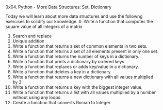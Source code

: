 0x04. Python - More Data Structures: Set, Dictionary

Today we will learn about more data structures and use the followng exercises to solidify our knowledge:
0. Write a function that computes the square value of all integers of a matrix
1. Search and replace
2. Unique addition
3. Write a function that returns a set of common elements in two sets.
4. Write a function that returns a set of all elements present in only one set.
5. Write a function that returns the number of keys in a dictionary.
6. Write a function that prints a dictionary by ordered keys.
7. Write a function that replaces or adds key/value in a dictionary.
8. Write a function that deletes a key in a dictionary.
9. Write a function that returns a new dictionary with all values multiplied by 2
10. Write a function that returns a key with the biggest integer value.
11. Write a function that returns a list with all values multiplied by a number without using any loops.
12. Create a function that converts Roman to Integer
